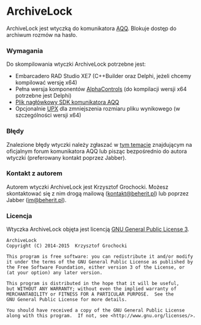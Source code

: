 # ArchiveLock
ArchiveLock jest wtyczką do komunikatora [AQQ](http://www.aqq.eu/pl.php). Blokuje dostęp do archiwum rozmów na hasło.

### Wymagania
Do skompilowania wtyczki ArchiveLock potrzebne jest:

* Embarcadero RAD Studio XE7 (C++Builder oraz Delphi, jeżeli chcemy kompilować wersję x64)
* Pełna wersja komponentów [AlphaControls](http://www.alphaskins.com/) (do kompilacji wersji x64 potrzebne jest Delphi)
* [Plik nagłówkowy SDK komunikatora AQQ](https://bitbucket.org/beherit/pluginapi-for-aqq-im)
* Opcjonalnie [UPX](http://upx.sourceforge.net/) dla zmniejszenia rozmiaru pliku wynikowego (w szczególności wersji x64)

### Błędy
Znalezione błędy wtyczki należy zgłaszać w [tym temacie](http://forum.aqq.eu/topic/12358-archivelock/) znajdującym na oficjalnym forum komunikatora AQQ lub pisząc bezpośrednio do autora wtyczki (preferowany kontakt poprzez Jabber).

### Kontakt z autorem
Autorem wtyczki ArchiveLock jest Krzysztof Grochocki. Możesz skontaktować się z nim drogą mailową (kontakt@beherit.pl) lub poprzez Jabber (im@beherit.pl).

### Licencja
Wtyczka ArchiveLock objęta jest licencją [GNU General Public License 3](http://www.gnu.org/copyleft/gpl.html).

~~~~
ArchiveLock
Copyright (C) 2014-2015  Krzysztof Grochocki

This program is free software: you can redistribute it and/or modify
it under the terms of the GNU General Public License as published by
the Free Software Foundation, either version 3 of the License, or
(at your option) any later version.

This program is distributed in the hope that it will be useful,
but WITHOUT ANY WARRANTY; without even the implied warranty of
MERCHANTABILITY or FITNESS FOR A PARTICULAR PURPOSE.  See the
GNU General Public License for more details.

You should have received a copy of the GNU General Public License
along with this program.  If not, see <http://www.gnu.org/licenses/>.
~~~~